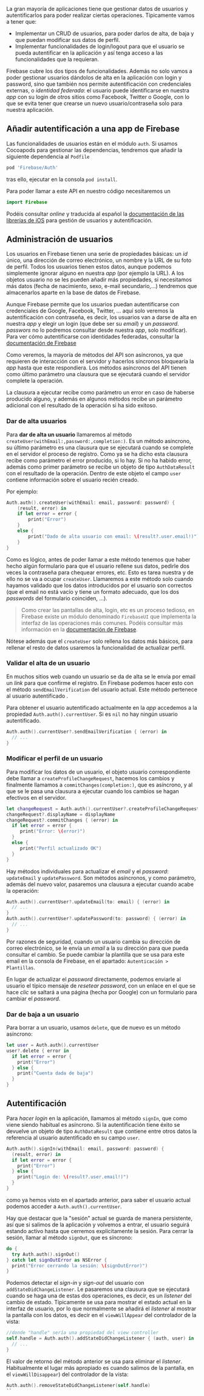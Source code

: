 
La gran mayoría de aplicaciones tiene que gestionar datos de usuarios y autentificarlos para poder realizar ciertas operaciones. Típicamente vamos a tener que:

- Implementar un CRUD de usuarios, para poder darlos de alta, de baja y que puedan modificar sus datos de perfil.
- Implementar funcionalidades de login/logout para que el usuario se pueda autentificar en la aplicación y así tenga acceso a las funcionalidades que la requieran.

Firebase cubre los dos tipos de funcionalidades. Además no solo vamos a poder gestionar usuarios dándolos de alta en la aplicación con login y password, sino que también nos permite autentificación con credenciales externas, o *identidad federada*: el usuario puede identificarse en nuestra *app* con su login de otros sitios como Facebook, Twitter o Google, con lo que se evita tener que crearse un nuevo usuario/contraseña solo para nuestra aplicación.

## Añadir autentificación a una app de Firebase

Las funcionalidades de usuarios están en el módulo `auth`. Si usamos Cocoapods para gestionar las dependencias, tendremos que añadir la siguiente dependencia al `Podfile`

```bash
pod 'Firebase/Auth'
```

tras ello, ejecutar en la consola `pod install`.

Para poder llamar a este API en nuestro código necesitaremos un 

```swift
import Firebase
```

Podéis consultar *online* y traducida al español la [documentación de las librerías de iOS](https://firebase.google.com/docs/auth/ios/start) para gestión de usuarios y autentificación.

## Administración de usuarios

Los usuarios en Firebase tienen una serie de propiedades básicas: un *id* único, una dirección de correo electrónico, un nombre y la URL de su foto de perfil. Todos los usuarios tienen estos datos, aunque podemos simplemente ignorar alguno en nuestra *app* (por ejemplo la URL). A los objetos usuario no se les pueden añadir más propiedades, si necesitamos más datos (fecha de nacimiento, sexo, e-mail secundario,...) tendremos que almacenarlos aparte en la base de datos de Firebase.

Aunque Firebase permite que los usuarios puedan autentificarse con credenciales de Google, Facebook, Twitter, ... aquí solo veremos la autentificación con contraseña, es decir, los usuarios van a darse de alta en nuestra *app* y elegir un login (que debe ser su *email*) y un *password*. *passwors* no lo podremos consultar desde nuestra *app*, solo modificar). Para ver cómo autentificarse con identidades federadas, consultar la [documentación de Firebase](https://firebase.google.com/docs/auth/ios/start#next_steps)

Como veremos, la mayoría de métodos del API son asíncronos, ya que requieren de interacción con el servidor y hacerlos síncronos bloquearía la *app* hasta que este respondiera. Los métodos asíncronos del API tienen como último parámetro  una clausura que se ejecutará cuando el servidor complete la operación. 

La clausura a ejecutar recibe como parámetro un error en caso de haberse producido alguno, y además en algunos métodos recibe un parámetro adicional con el resultado de la operación si ha sido exitoso.

### Dar de alta usuarios

Para **dar de alta un usuario** llamaremos al método `createUser(withEmail:,password:,completion:)`. Es un método asíncrono, su último parámetro es una clausura que se ejecutará cuando se complete en el servidor el proceso de registro. Como ya se ha dicho esta clausura recibe como parámetro el error producido, si lo hay. Si no ha habido error, además como primer parámetro se recibe un objeto de tipo `AuthDataResult` con el resultado de la operación. Dentro de este objeto el campo `user` contiene información sobre el usuario recién creado. 

Por ejemplo:

```swift
Auth.auth().createUser(withEmail: email, password: password) { 
    (result, error) in
    if let error = error {
        print("Error")
    }
    else {
        print("Dado de alta usuario con email: \(result?.user.email!)")
    }
}
```

Como es lógico, antes de poder llamar a este método tenemos que haber hecho algún formulario para que el usuario rellene sus datos, pedirle dos veces la contraseña para chequear errores, etc. Esto es tarea nuestra y de ello no se va a ocupar `createUser`. Llamaremos a este método solo cuando hayamos validado que los datos introducidos por el usuario son correctos (que el email no está vacío y tiene un formato adecuado, que los dos *passwords* del formulario coinciden, ...).

> Como crear las pantallas de alta, login, etc es un proceso tedioso, en Firebase existe un módulo denominado `FirebaseUI` que implementa la interfaz de las operaciones más comunes. Podéis consultar más información en la [documentación de Firebase](https://firebase.google.com/docs/auth/ios/firebaseui).

Nótese además que el `createUser` solo rellena los datos más básicos, para rellenar el resto de datos usaremos la funcionalidad de actualizar perfil.

### Validar el alta de un usuario

En muchos sitios web cuando un usuario se da de alta se le envía por email un *link* para que confirme el registro. En Firebase podemos hacer esto con el método `sendEmailVerification` del usuario actual. Este método pertenece al usuario autentificado .

Para obtener el usuario autentificado actualmente en la *app* accedemos a la propiedad `Auth.auth().currentUser`. Si es `nil` no hay ningún usuario autentificado.

```swift
Auth.auth().currentUser?.sendEmailVerification { (error) in
  // ...
}
```

### Modificar el perfil de un usuario

Para modificar los datos de un usuario, el objeto usuario correspondiente debe llamar a `createProfileChangeRequest`, hacemos los cambios y finalmente llamamos a `commitChanges(completion:)`, que es asíncrono, y al que se le pasa una clausura a ejecutar cuando los cambios se hagan efectivos en el servidor. 

```swift
let changeRequest = Auth.auth().currentUser?.createProfileChangeRequest()
changeRequest?.displayName = displayName
changeRequest?.commitChanges { (error) in
  if let error = error {
     print("Error: \(error)")
  } 
  else {
     print("Perfil actualizado OK")
  }
}
```

Hay métodos individuales para actualizar el *email* y el *password*: `updateEmail` y `updatePassword`. Son métodos asíncronos, y como parámetro, además del nuevo valor, pasaremos una clausura a ejecutar cuando acabe la operación:

```swift
Auth.auth().currentUser?.updateEmail(to: email) { (error) in
  // ...
}
Auth.auth().currentUser?.updatePassword(to: password) { (error) in
  // ...
}
```

Por razones de seguridad, cuando un usuario cambia su dirección de correo electrónico, se le envía un *email* a la su dirección  para que pueda consultar el cambio. Se puede cambiar la plantilla que se usa para este email en la consola de Firebase, en el apartado: `Autenticación > Plantillas`.

En lugar de actualizar el *password* directamente, podemos enviarle al usuario el típico mensaje de *resetear password*, con un enlace en el que se hace *clic* se saltará a una página (hecha por Google) con un formulario para cambiar el *password*.  

### Dar de baja a un usuario

Para borrar a un usuario, usamos `delete`, que de nuevo es un método asíncrono:

```swift
let user = Auth.auth().currentUser
user?.delete { error in
  if let error = error {
    print("Error")
  } else {
    print("Cuenta dada de baja")
  }
}
```

## Autentificación

Para *hacer login* en la aplicación, llamamos al método `signIn`, que como viene siendo habitual es asíncrono. Si la autentificación tiene éxito se devuelve un objeto de tipo `AuthDataResult` que contiene entre otros datos la referencia al usuario autentificado en su campo `user`.

```swift
Auth.auth().signIn(withEmail: email, password: password) { 
  (result, error) in
  if let error = error {
    print("Error")
  } else {
    print("Login de: \(result?.user.email!)")
  }
}
```

como ya hemos visto en el apartado anterior, para saber el usuario actual podemos acceder a `Auth.auth().currentUser`.

Hay que destacar que la "sesión" actual se guarda de manera persistente, así que si salimos de la aplicación y volvemos a entrar, el usuario seguirá estando activo hasta que cerremos explícitamente la sesión. Para cerrar la sesión, llamar al método `signOut`, que es síncrono:

```swift
do {
  try Auth.auth().signOut()
} catch let signOutError as NSError {
  print("Error cerrando la sesión: \(signOutError)")
}
```

Podemos detectar el *sign-in* y *sign-out* del usuario con `addStateDidChangeListener`. Le pasaremos una clausura que se ejecutará cuando se haga una de estas dos operaciones, es decir, es un *listener* del cambio de estado. Típicamente se usa para mostrar el estado actual en la interfaz de usuario, por lo que normalmente se añadirá el *listener* al mostrar la pantalla con los datos, es decir en el `viewWillAppear` del controlador de la vista:

```swift
//donde "handle" sería una propiedad del view controller
self.handle = Auth.auth().addStateDidChangeListener { (auth, user) in
  // ...
}
```

El valor de retorno del método anterior se usa para eliminar el *listener*. Habitualmente el lugar más apropiado es cuando salimos de la pantalla, en el `viewWillDisappear`) del controlador de la vista:

```swift
Auth.auth().removeStateDidChangeListener(self.handle)
``
